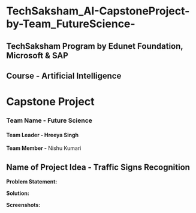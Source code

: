 # TechSaksham_AI-CapstoneProject-by-Team_FutureScience-
## TechSaksham Program by Edunet Foundation, Microsoft & SAP
## Course - Artificial Intelligence
# Capstone Project 
### Team Name - Future Science
#### Team Leader - Hreeya Singh
   **Team Member -** Nishu Kumari
## Name of Project Idea - Traffic Signs Recognition
**Problem Statement:**

**Solution:**

**Screenshots:**
